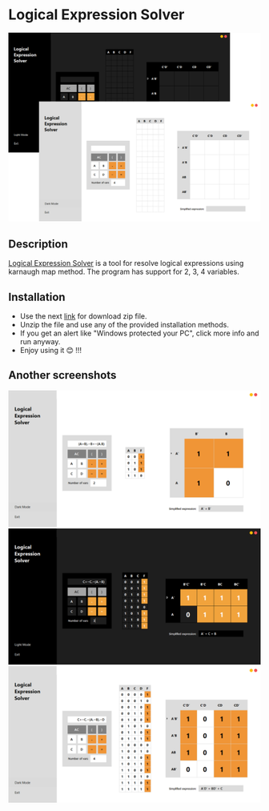 # Logical Expression Solver

![presentation-screenshot](Screenshots/lm-dm.png)

## Description

[Logical Expression Solver](https://github.com/maujoooo/logical-expression-solver) is a tool for resolve logical expressions using karnaugh map method. The program has support for 2, 3, 4 variables.

## Installation
- Use the next [link]((https://github.com/maujoooo/logical-expression-solver/releases/tag/v0.0.1)) for download zip file.
- Unzip the file and use any of the provided installation methods.
- If you get an alert like "Windows protected your PC", click more info and run anyway.
- Enjoy using it 😊 !!!

## Another screenshots
![2-vars-lm](Screenshots/les-lm-2vars.png)
![3-vars-dm](Screenshots/les-dm-3vars.png)
![4-vars-lm](Screenshots/les-lm-4vars.png)